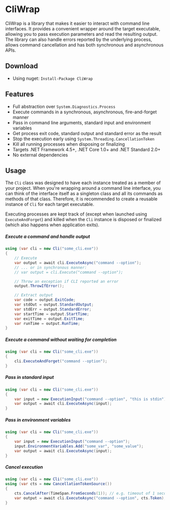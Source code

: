 # CliWrap

CliWrap is a library that makes it easier to interact with command line interfaces. It provides a convenient wrapper around the target executable, allowing you to pass execution parameters and read the resulting output. The library can also handle errors reported by the underlying process, allows command cancellation and has both synchronous and asynchronous APIs.

## Download

- Using nuget: `Install-Package CliWrap`

## Features

- Full abstraction over `System.Diagnostics.Process`
- Execute commands in a synchronous, asynchronous, fire-and-forget manner
- Pass in command line arguments, standard input and environment variables
- Get process exit code, standard output and standard error as the result
- Stop the execution early using `System.Threading.CancellationToken`
- Kill all running processes when disposing or finalizing
- Targets .NET Framework 4.5+, .NET Core 1.0+ and .NET Standard 2.0+
- No external dependencies

## Usage

The `Cli` class was designed to have each instance treated as a member of your project. When you're wrapping around a command line interface, you can think of the interface itself as a singleton class and all its commands as methods of that class. Therefore, it is recommended to create a reusable instance of `Cli` for each target executable.

Executing processes are kept track of (except when launched using `ExecuteAndForget`) and killed when the `Cli` instance is disposed or finalized (which also happens when application exits).

##### Execute a command and handle output
```c#
using (var cli = new Cli("some_cli.exe"))
{
    // Execute
    var output = await cli.ExecuteAsync("command --option");
    // ... or in synchronous manner:
    // var output = cli.Execute("command --option");

    // Throw an exception if CLI reported an error
    output.ThrowIfError();

    // Extract output
    var code = output.ExitCode;
    var stdOut = output.StandardOutput;
    var stdErr = output.StandardError;
    var startTime = output.StartTime;
    var exitTime = output.ExitTime;
    var runTime = output.RunTime;
}
```

##### Execute a command without waiting for completion
```c#
using (var cli = new Cli("some_cli.exe"))
{
    cli.ExecuteAndForget("command --option");
}
```

##### Pass in standard input
```c#
using (var cli = new Cli("some_cli.exe"))
{
    var input = new ExecutionInput("command --option", "this is stdin");
    var output = await cli.ExecuteAsync(input);
}
```

##### Pass in environment variables
```c#
using (var cli = new Cli("some_cli.exe"))
{
    var input = new ExecutionInput("command --option");
    input.EnvironmentVariables.Add("some_var", "some_value");
    var output = await cli.ExecuteAsync(input);
}
```

##### Cancel execution
```c#
using (var cli = new Cli("some_cli.exe"))
using (var cts = new CancellationTokenSource())
{
    cts.CancelAfter(TimeSpan.FromSeconds(1)); // e.g. timeout of 1 second
    var output = await cli.ExecuteAsync("command --option", cts.Token);
}
```
